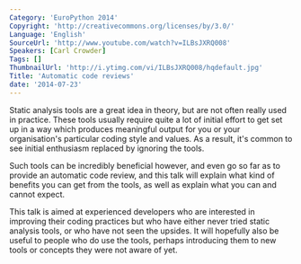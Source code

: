 ```yaml
---
Category: 'EuroPython 2014'
Copyright: 'http://creativecommons.org/licenses/by/3.0/'
Language: 'English'
SourceUrl: 'http://www.youtube.com/watch?v=ILBsJXRQ008'
Speakers: [Carl Crowder]
Tags: []
ThumbnailUrl: 'http://i.ytimg.com/vi/ILBsJXRQ008/hqdefault.jpg'
Title: 'Automatic code reviews'
date: '2014-07-23'
---
```

Static analysis tools are a great idea in theory, but are not often really used in practice. These tools usually require quite a lot of initial effort to get set up in a way which produces meaningful output for you or your organisation's particular coding style and values. As a result, it's common to see initial enthusiasm replaced by ignoring the tools.

Such tools can be incredibly beneficial however, and even go so far as to provide an automatic code review, and this talk will explain what kind of benefits you can get from the tools, as well as explain what you can and cannot expect. 

This talk is aimed at experienced developers who are interested in improving their coding practices but who have either never tried static analysis tools, or who have not seen the upsides. It will hopefully also be useful to people who do use the tools, perhaps introducing them to new tools or concepts they were not aware of yet.
